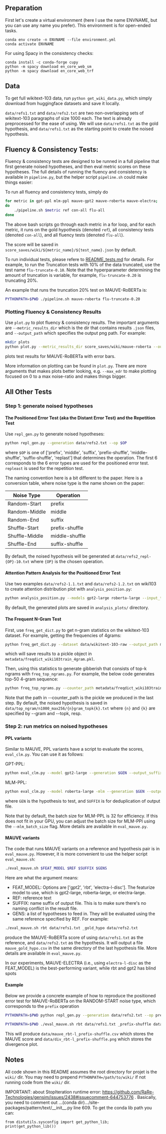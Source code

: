 ## Preparation 

First let's create a virtual environment (here I use the name ENVNAME, but you can use any name you prefer). This environment is for open-ended tasks.
```
conda env create -n ENVNAME --file environment.yml
conda activate ENVNAME
```

For using Spacy in the consistency checks:
```
conda install -c conda-forge cupy
python -m spacy download en_core_web_sm
python -m spacy download en_core_web_trf
```

## Data
To get full wikitext-103 data, run `python get_wiki_data.py`, which simply download from huggingface datasets and save it locally.

`data/refs1.txt` and `data/refs2.txt` are two non-overlapping sets of wikitext-103 paragraphs of size 1000 each. The text is already preprocessed for the ease of using. We will use `data/refs1.txt` as the gold hypothesis, and `data/refs1.txt` as the starting point to create the noised hypothesis.

## Fluency & Consistency Tests: 

Fluency & consistency tests are designed to be runned in a full pipeline that first generate noised hypotheses, and then eval metric scores on these hypotheses. The full details of running the fluency and consistency is available in `pipeline.py`, but the helper script `pipeline.sh` could make things easier:

To run all fluency and consistency tests, simply do
```sh
for metric in gpt-ppl mlm-ppl mauve-gpt2 mauve-roberta mauve-electra;
do
    ./pipeline.sh $metric ref con-all flu-all
done
```

The above bash scripts go through each metric in a for loop, and for each metric, it runs on the gold hypothesis (denoted `ref`), all consistency tests (denoted `con-all`), and all fluency tests (denoted `flu-all`).

The score will be saved in `score_saves/wiki/${metric_name}/${test_name}.json` by default.

To run individual tests, please refere to [README_tests.md](./README_tests.md) for details. For example, to run the Truncation tests with 10% of the data truncated, use the test name `flu-truncate-0.10`. Note that the hyperparameter determining the amount of truncation is variable, for example, `flu-truncate-0.20` is truncating 20%.

An example that runs the truncation 20% test on MAUVE-RoBERTa is:
```sh
PYTHONPATH=$PWD ./pipeline.sh mauve-roberta flu-truncate-0.20
```

### Plotting Fluency & Consistency Results
Use `plot.py` to plot fluency & consistency results. The important arguments are `--metric_results_dir` which is the dir that contains results `.json` files, and `--output_path` which specifies the output png path. For example:
```sh
mkdir plots
python plot.py --metric_results_dir score_saves/wiki/mauve-roberta --output_path plots/mauve-roberta.png --error_bar
```
plots test results for MAUVE-RoBERTa with error bars.

More information on plotting can be found in `plot.py`. There are more arguments that makes plots better looking, e.g. `--max_edr` to make plotting focused on 0 to a max noise-ratio and makes things bigger.

## All Other Tests

### Step 1: generate noised hypotheses

#### **The Positioned Error Test (aka the Distant Error Test) and the Repetition Test**

Use `repl_gen.py` to generate noised hypotheses:
```sh
python repl_gen.py --generation data/refs2.txt --op $OP
```

where `$OP` is one of ['prefix', 'middle', 'suffix', 'prefix-shuffle', 'middle-shuffle', 'suffix-shuffle', 'replast'] that determines the operation. The first 6 corresponds to the 6 error types are used for the positioned error test. `repleast` is used for the repetition test.

The naming convention here is a bit different to the paper. Here is a conversion table, where noise type is the name shown on the paper:

| Noise Type     | Operation      |
|----------------|----------------|
| Random-Start   | prefix         |
| Random-Middle  | middle         |
| Random-End     | suffix         |
| Shuffle-Start  | prefix-shuffle |
| Shuffle-Middle | middle-shuffle |
| Shuffle-End    | suffix-shuffle |

By default, the noised hypothesis will be generated at `data/refs2_repl-{OP}-10.txt` where `{OP}` is the chosen operation.

#### **Attention Pattern Analysis for the Positioned Error Test**

Use two examples `data/refs2-1.1.txt` and `data/refs2-1.2.txt` on wiki103 to create attention distribution plot with `analysis_position.py`:
```sh
python analysis_position.py --models gpt2-large roberta-large --input_text data/refs2-1.1.txt
```
By default, the generated plots are saved in `analysis_plots/` directory.

#### **The Frequent N-Gram Test**

First, use `freq_get_dict.py` to get n-gram statistics on the wikitext-103 dataset. For example, getting the frequencies of 4grams:
```sh
python freq_get_dict.py --dataset data/wikitext-103-raw --output_path metadata/freqdict_wiki103train_4gram.pkl --gram 4
```
which will save results to a pickle object in `metadata/freqdict_wiki103train_4gram.pkl`.

Then, using this statistics to generate gibberish that consists of top-k ngrams with `freq_top_ngrams.py`. For example, the below code generates top-50 4-gram sequence:
```sh
python freq_top_ngrams.py --counter_path metadata/freqdict_wiki103train_4gram.pkl --gram 4 --topk 50
```
Note that the path in --counter_path is the pickle we produced in the last step. By default, the noised hypothesis is saved in `data/top_ngram/n1000_max256/{n}gram_topk{k}.txt` where `{n}` and `{k}` are specified by --gram and --topk, resp.

### Step 2: run metrics on noised hypotheses
#### **PPL variants**
Similar to MAUVE, PPL variants have a script to evaluate the scores, `eval_clm.py`. You can use it as follows:

GPT-PPL:
```sh
python eval_clm.py --model gpt2-large --generation $GEN --output_suffix $SUFFIX
```
MLM-PPL:
```sh
python eval_clm.py --model roberta-large -mlm --generation $GEN --output_suffix $SUFFIX
```
where `GEN` is the hypothesis to test, and `SUFFIX` is for deduplication of output file.

Note that by default, the batch size for MLM-PPL is 32 for efficiency. If this does not fit in your GPU, you can adjust the batch size for MLM-PPl using the `--mlm_batch_size` flag. More details are available in `eval_mauve.py`.

#### **MAUVE variants**
The code that runs MAUVE variants on a reference and hypothesis pair is in `eval_mauve.py`. However, it is more convenient to use the helper script `eval_mauve.sh`:
```sh
./eval_mauve.sh $FEAT_MODEL $REF $SUFFIX $GENS
```
Here are what the argument means:
- FEAT_MODEL: Options are ['gpt2', 'rbt', 'electra-l-disc']. The featurize model to use, which is gpt2-large, roberta-large, or electra-large.
- REF: reference text
- SUFFIX: name suffix of output file. This is to make sure there's no naming conflict in the result file.
- GENS: a list of hypotheses to feed in. They will be evaluated using the same reference specified by REF.
For example:
```sh
./eval_mauve.sh rbt data/refs1.txt _gold_hypo data/refs2.txt
```
produce the MAUVE-RoBERTa score of using `data/refs1.txt` as the reference, and `data/refs2.txt` as the hypothesis. It will output a file `mauve_gold_hypo.csv` in the same directory of the last hypothesis file. More details are available in `eval_mauve.py`.

In our experiments, MAUVE-ELECTRA (i.e., using `electra-l-disc` as the FEAT_MODEL) is the best-performing variant, while rbt and gpt2 has blind spots

#### **Example**
Below we provide a concrete example of how to reproduce the positioned error test for MAUVE-RoBERTa on the RANDOM-START noise type, which corresponds to the `prefix` operation
```sh
PYTHONPATH=$PWD python repl_gen.py --generation data/refs2.txt --op prefix

PYTHONPATH=$PWD ./eval_mauve.sh rbt data/refs1.txt _prefix-shuffle data/refs2_repl-prefix-shuffle-10.txt
```
This will produce `data/mauve_rbt-l_prefix-shuffle.csv` which stores the MAUVE score and `data/div_rbt-l_prefix-shuffle.png` which stores the divergence plot.

## Notes

All code shown in this README assumes the root directory for projet is the `wiki/` dir. You may need to prepend `PYTHONPATH=/path/to/wiki/` if not running code from the `wiki/` dir.

IMPORTANT: about StopIteration runtime error: https://github.com/RaRe-Technologies/gensim/issues/2438#issuecomment-644753776 .
Basically, you need to comment out ...(conda dir).../site-packages/pattern/text/\_\_init\_\_.py line 609. 
To get the conda lib path you can: 
```
from distutils.sysconfig import get_python_lib; print(get_python_lib())
```